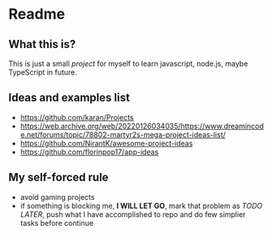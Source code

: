 # Readme

## What this is?
This is just a small _project_ for myself to learn javascript, node.js, maybe TypeScript in future.

## Ideas and examples list
- https://github.com/karan/Projects
- https://web.archive.org/web/20220126034035/https://www.dreamincode.net/forums/topic/78802-martyr2s-mega-project-ideas-list/
- https://github.com/NirantK/awesome-project-ideas
- https://github.com/florinpop17/app-ideas

## My self-forced rule
- avoid gaming projects
- if something is blocking me, **I WILL LET GO**, mark that problem as _TODO LATER_, push what I have accomplished to repo and do few simplier tasks before continue